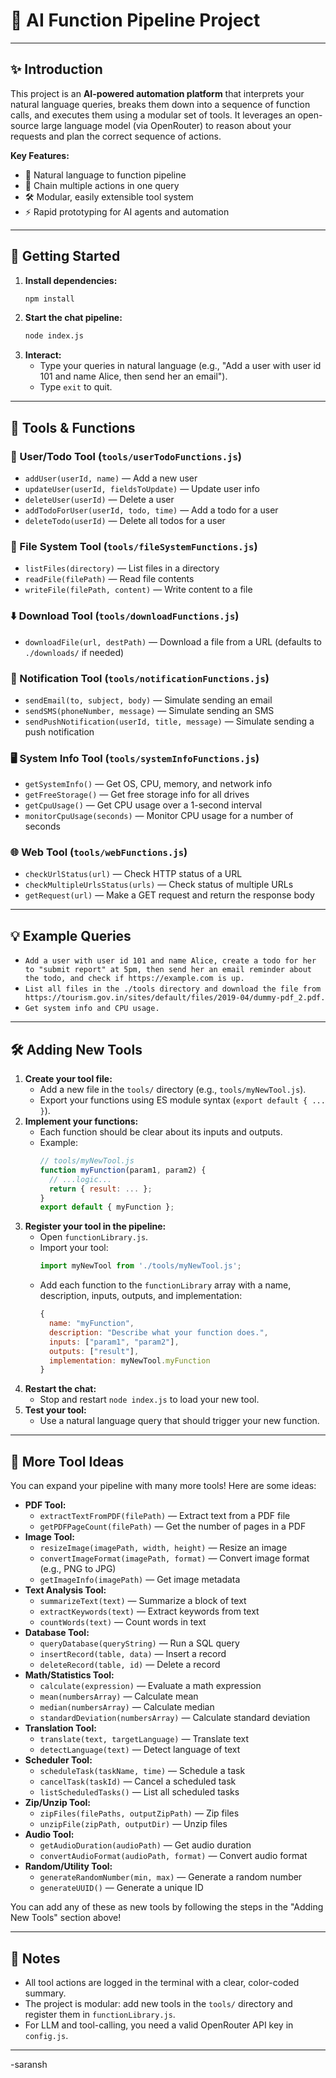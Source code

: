 # 🚀 AI Function Pipeline Project

---

## ✨ Introduction

This project is an **AI-powered automation platform** that interprets your natural language queries, breaks them down into a sequence of function calls, and executes them using a modular set of tools. It leverages an open-source large language model (via OpenRouter) to reason about your requests and plan the correct sequence of actions.

**Key Features:**
- 🧠 Natural language to function pipeline
- 🔗 Chain multiple actions in one query
- 🛠️ Modular, easily extensible tool system
- ⚡ Rapid prototyping for AI agents and automation

---

## 🏁 Getting Started

1. **Install dependencies:**
   ```sh
   npm install
   ```
2. **Start the chat pipeline:**
   ```sh
   node index.js
   ```
3. **Interact:**
   - Type your queries in natural language (e.g., "Add a user with user id 101 and name Alice, then send her an email").
   - Type `exit` to quit.

---

## 🧩 Tools & Functions

### 👤 User/Todo Tool (`tools/userTodoFunctions.js`)
- `addUser(userId, name)` — Add a new user
- `updateUser(userId, fieldsToUpdate)` — Update user info
- `deleteUser(userId)` — Delete a user
- `addTodoForUser(userId, todo, time)` — Add a todo for a user
- `deleteTodo(userId)` — Delete all todos for a user

### 📁 File System Tool (`tools/fileSystemFunctions.js`)
- `listFiles(directory)` — List files in a directory
- `readFile(filePath)` — Read file contents
- `writeFile(filePath, content)` — Write content to a file

### ⬇️ Download Tool (`tools/downloadFunctions.js`)
- `downloadFile(url, destPath)` — Download a file from a URL (defaults to `./downloads/` if needed)

### 🔔 Notification Tool (`tools/notificationFunctions.js`)
- `sendEmail(to, subject, body)` — Simulate sending an email
- `sendSMS(phoneNumber, message)` — Simulate sending an SMS
- `sendPushNotification(userId, title, message)` — Simulate sending a push notification

### 🖥️ System Info Tool (`tools/systemInfoFunctions.js`)
- `getSystemInfo()` — Get OS, CPU, memory, and network info
- `getFreeStorage()` — Get free storage info for all drives
- `getCpuUsage()` — Get CPU usage over a 1-second interval
- `monitorCpuUsage(seconds)` — Monitor CPU usage for a number of seconds

### 🌐 Web Tool (`tools/webFunctions.js`)
- `checkUrlStatus(url)` — Check HTTP status of a URL
- `checkMultipleUrlsStatus(urls)` — Check status of multiple URLs
- `getRequest(url)` — Make a GET request and return the response body

---

## 💡 Example Queries
- `Add a user with user id 101 and name Alice, create a todo for her to "submit report" at 5pm, then send her an email reminder about the todo, and check if https://example.com is up.`
- `List all files in the ./tools directory and download the file from https://tourism.gov.in/sites/default/files/2019-04/dummy-pdf_2.pdf.`
- `Get system info and CPU usage.`

---

## 🛠️ Adding New Tools

1. **Create your tool file:**
   - Add a new file in the `tools/` directory (e.g., `tools/myNewTool.js`).
   - Export your functions using ES module syntax (`export default { ... }`).
2. **Implement your functions:**
   - Each function should be clear about its inputs and outputs.
   - Example:
     ```js
     // tools/myNewTool.js
     function myFunction(param1, param2) {
       // ...logic...
       return { result: ... };
     }
     export default { myFunction };
     ```
3. **Register your tool in the pipeline:**
   - Open `functionLibrary.js`.
   - Import your tool:
     ```js
     import myNewTool from './tools/myNewTool.js';
     ```
   - Add each function to the `functionLibrary` array with a name, description, inputs, outputs, and implementation:
     ```js
     {
       name: "myFunction",
       description: "Describe what your function does.",
       inputs: ["param1", "param2"],
       outputs: ["result"],
       implementation: myNewTool.myFunction
     }
     ```
4. **Restart the chat:**
   - Stop and restart `node index.js` to load your new tool.
5. **Test your tool:**
   - Use a natural language query that should trigger your new function.

---

## 🧠 More Tool Ideas

You can expand your pipeline with many more tools! Here are some ideas:

- **PDF Tool:**
  - `extractTextFromPDF(filePath)` — Extract text from a PDF file
  - `getPDFPageCount(filePath)` — Get the number of pages in a PDF
- **Image Tool:**
  - `resizeImage(imagePath, width, height)` — Resize an image
  - `convertImageFormat(imagePath, format)` — Convert image format (e.g., PNG to JPG)
  - `getImageInfo(imagePath)` — Get image metadata
- **Text Analysis Tool:**
  - `summarizeText(text)` — Summarize a block of text
  - `extractKeywords(text)` — Extract keywords from text
  - `countWords(text)` — Count words in text
- **Database Tool:**
  - `queryDatabase(queryString)` — Run a SQL query
  - `insertRecord(table, data)` — Insert a record
  - `deleteRecord(table, id)` — Delete a record
- **Math/Statistics Tool:**
  - `calculate(expression)` — Evaluate a math expression
  - `mean(numbersArray)` — Calculate mean
  - `median(numbersArray)` — Calculate median
  - `standardDeviation(numbersArray)` — Calculate standard deviation
- **Translation Tool:**
  - `translate(text, targetLanguage)` — Translate text
  - `detectLanguage(text)` — Detect language of text
- **Scheduler Tool:**
  - `scheduleTask(taskName, time)` — Schedule a task
  - `cancelTask(taskId)` — Cancel a scheduled task
  - `listScheduledTasks()` — List all scheduled tasks
- **Zip/Unzip Tool:**
  - `zipFiles(filePaths, outputZipPath)` — Zip files
  - `unzipFile(zipPath, outputDir)` — Unzip files
- **Audio Tool:**
  - `getAudioDuration(audioPath)` — Get audio duration
  - `convertAudioFormat(audioPath, format)` — Convert audio format
- **Random/Utility Tool:**
  - `generateRandomNumber(min, max)` — Generate a random number
  - `generateUUID()` — Generate a unique ID

You can add any of these as new tools by following the steps in the "Adding New Tools" section above!

---

## 📝 Notes
- All tool actions are logged in the terminal with a clear, color-coded summary.
- The project is modular: add new tools in the `tools/` directory and register them in `functionLibrary.js`.
- For LLM and tool-calling, you need a valid OpenRouter API key in `config.js`.

-----
-saransh


